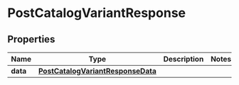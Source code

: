 # PostCatalogVariantResponse

## Properties
Name | Type | Description | Notes
------------ | ------------- | ------------- | -------------
**data** | [**PostCatalogVariantResponseData**](PostCatalogVariantResponseData.md) |  | 
